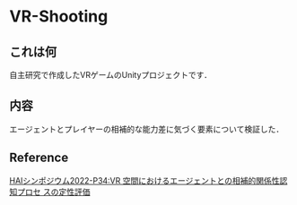 # VR-Shooting

## これは何
自主研究で作成したVRゲームのUnityプロジェクトです．

## 内容
エージェントとプレイヤーの相補的な能力差に気づく要素について検証した．

## Reference
[HAIシンポジウム2022-P34:VR 空間におけるエージェントとの相補的関係性認知プロセ スの定性評価](https://hai-conference.net/symp2022/proceedings/html/paper/paper-P-34.html)